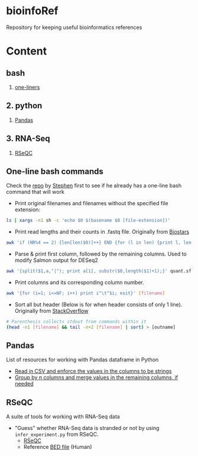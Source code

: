 # bioinfoRef
Repository for keeping useful bioinformatics references

# Content

## bash 
   1. [one-liners](#one-line-bash-commands)  
   
## 2. python
   1. [Pandas](#pandas)

## 3. RNA-Seq
   1. [RSeQC](#rseqc)

## One-line bash commands

Check the [repo](https://github.com/stephenturner/oneliners) by [Stephen](https://github.com/stephenturner) first to see if he already has a one-line bash command that will work

- Print original filenames and filenames without the specified file extension:
```Bash
ls | xargs -n1 sh -c 'echo $0 $(basename $0 [file-extension])'
```
- Print read lengths and their counts in .fastq file. Originally from [Biostars](https://www.biostars.org/p/72433/)
```Bash
awk 'if (NR%4 == 2) {len[len($0)]++} END {for (l in len) {print l, len[l]}}' [input.fastq]
```
- Parse & print first column, followed by the remaining columns. Used to modify Salmon output for DESeq2
```Bash
awk '{split($1,a,"|"); print a[1], substr($0,length($1)+1);}' quant.sf | tr -d " "
```
- Print columns and its corresponding column number.
```Bash
awk '{for (i=1; i<=NF; i++) print i"\t"$i; exit}' [filename]
```
- Sort all but header (Below is for when header consists of only 1 line). Originally from [StackOverflow](https://stackoverflow.com/questions/14562423/is-there-a-way-to-ignore-header-lines-in-a-unix-sort)
```Bash
# Parenthesis collects stdout from commands within it
(head -n1 [filename] && tail -n+2 [filename] | sort) > [outname]
```

## Pandas

List of resources for working with Pandas dataframe in Python

- [Read in CSV and enforce the values in the columns to be strings](https://stackoverflow.com/questions/16988526/pandas-reading-csv-as-string-type)
- [Group by _n_ columns and merge values in the remaining columns, if needed](https://stackoverflow.com/questions/14529838/apply-multiple-functions-to-multiple-groupby-columns)

## RSeQC
A suite of tools for working with RNA-Seq data

- "Guess" whether RNA-Seq data is stranded or not by using `infer_experiment.py` from RSeQC.
  - [RSeQC](http://rseqc.sourceforge.net/#infer-experiment-py)
  - Reference [BED file](https://sourceforge.net/projects/rseqc/files/BED/Human_Homo_sapiens/) (Human)
